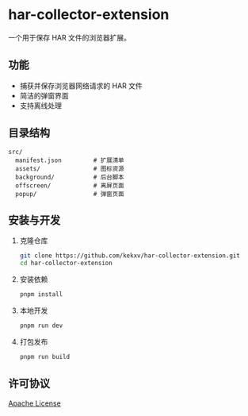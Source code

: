 # har-collector-extension

一个用于保存 HAR 文件的浏览器扩展。

## 功能

- 捕获并保存浏览器网络请求的 HAR 文件
- 简洁的弹窗界面
- 支持离线处理

## 目录结构

```
src/
  manifest.json         # 扩展清单
  assets/               # 图标资源
  background/           # 后台脚本
  offscreen/            # 离屏页面
  popup/                # 弹窗页面
```

## 安装与开发

1. 克隆仓库
   ```bash
   git clone https://github.com/kekxv/har-collector-extension.git
   cd har-collector-extension
   ```

2. 安装依赖
   ```bash
   pnpm install
   ```

3. 本地开发
   ```bash
   pnpm run dev
   ```

4. 打包发布
   ```bash
   pnpm run build
   ```

## 许可协议

[Apache License](LICENSE)